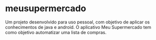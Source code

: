 # meusupermercado
Um projeto desenvolvido para uso pessoal, com objetivo de aplicar os conhecimentos de java e android. O aplicativo Meu Supermercado tem como objetivo automatizar uma lista de compras. 
